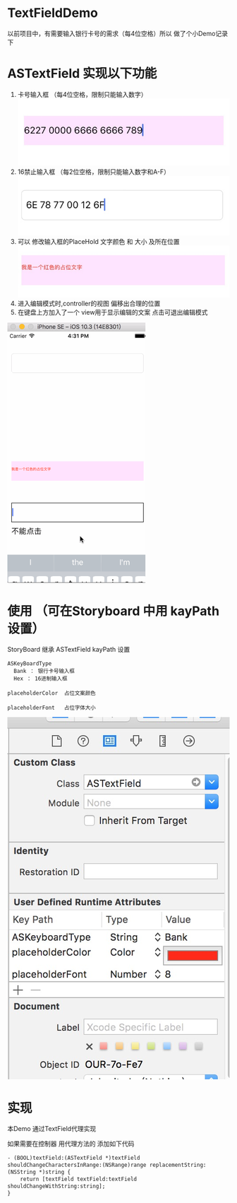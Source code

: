 # TextFieldDemo

以前项目中，有需要输入银行卡号的需求（每4位空格）所以 做了个小Demo记录下 

# ASTextField 实现以下功能 
  1. 卡号输入框 （每4位空格，限制只能输入数字）
  ![image](https://github.com/breeze233/TextFieldDemo/blob/master/picture/bank.png)
  2. 16禁止输入框 （每2位空格，限制只能输入数字和A-F）
  ![image](https://github.com/breeze233/TextFieldDemo/blob/master/picture/hex.png)
  3. 可以 修改输入框的PlaceHold 文字颜色 和 大小 及所在位置
   ![image](https://github.com/breeze233/TextFieldDemo/blob/master/picture/hold.png)
  4. 进入编辑模式时,controller的视图 偏移出合理的位置
  5. 在键盘上方加入了一个 view用于显示编辑的文案 点击可退出编辑模式
  
   ![image](https://github.com/breeze233/TextFieldDemo/blob/master/picture/move.gif)
# 使用 （可在Storyboard 中用 kayPath 设置）
  StoryBoard 继承 ASTextField
  kayPath 设置
  
    ASKeyBoardType  
      Bank ： 银行卡号输入框
      Hex ： 16进制输入框
      
    placeholderColor  占位文案颜色
    
    placeholderFont   占位字体大小
    
  ![image](https://github.com/breeze233/TextFieldDemo/blob/master/picture/resort.png)

# 实现
  本Demo 通过TextField代理实现
  
  如果需要在控制器 用代理方法的 添加如下代码
```objc  
- (BOOL)textField:(ASTextField *)textField shouldChangeCharactersInRange:(NSRange)range replacementString:(NSString *)string {
    return [textField textField:textField shouldChangeWithString:string];
}
```

